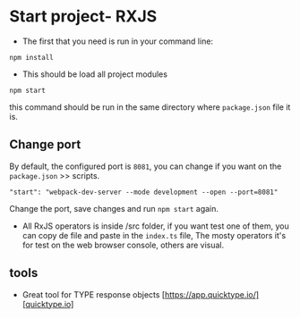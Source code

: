 # Start project- RXJS

* The first that you need is run in your command line:

```
npm install
```
* This should be load all project modules

```
npm start
```
this command should be run in the same directory where ```package.json``` file it is.

## Change port
By default, the configured port is ```8081```, you can change if you want on the ```package.json``` >> scripts.

```
"start": "webpack-dev-server --mode development --open --port=8081"
```

Change the port, save changes and run ```npm start``` again.

* All RxJS operators is inside /src folder, if you want test one of them, you can copy de file and paste in the ```index.ts``` file, The mosty operators it's for test on the web browser console, others are visual.

## tools

* Great tool for TYPE response objects [https://app.quicktype.io/][quicktype.io]

